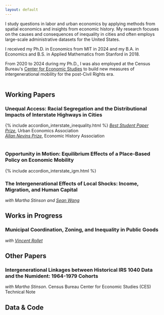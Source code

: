 ```yaml
---
layout: default
---
```

I study questions in labor and urban economics by applying methods from spatial economics and insights from economic history. My research focuses on the causes and consequences of inequality in cities and often employs large-scale administrative datasets for the United States. 

I received my Ph.D. in Economics from MIT  in 2024 and my B.A. in Economics and B.S. in Applied Mathematics from Stanford in 2018. 

From 2020 to 2024 during my Ph.D., I was also employed at the Census Bureau's [Center for Economic Studies](https://www.census.gov/programs-surveys/ces.html) to build new measures of intergenerational mobility for the post-Civil Rights era.
<br>
<br>
## Working Papers
### Unequal Access: Racial Segregation and the Distributional Impacts of Interstate Highways in Cities
{% include accordion_interstate_inequality.html %}
[_Best Student Paper Prize_](https://urbaneconomics.org/meetings/awards.html#:~:text=17th%20North%20American%20Meeting%20of,of%20Interstate%20Highways%20in%20Cities%22.), Urban Economics Association<br>
[_Allan Nevins Prize_](https://eh.net/nevins-prize/), Economic History Association
<br>
<br>
### Opportunity in Motion: Equilibrium Effects of a Place-Based Policy on Economic Mobility
{% include accordion_interstate_igm.html %}
<br>
### The Intergenerational Effects of Local Shocks: Income, Migration, and Human Capital<br>
_with Martha Stinson and [Sean Wang](https://www.seanwang.page/research)_

## Works in Progress
### Municipal Coordination, Zoning, and Inequality in Public Goods<br>
_with [Vincent Rollet](https://sites.google.com/site/vjrollet/home)_

## Other Papers
### Intergenerational Linkages between Historical IRS 1040 Data and the Numident: 1964-1979 Cohorts<br>
_with Martha Stinson_. Census Bureau Center for Economic Studies (CES) Technical Note


## Data & Code
